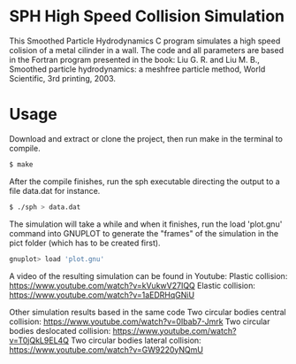 # SPH High Speed Collision Simulation

This Smoothed Particle Hydrodynamics C program simulates a high speed colision of a metal cilinder in a wall. The code and all parameters are based in the Fortran program presented in the book: Liu G. R. and Liu M. B., Smoothed particle hydrodynamics: a meshfree particle method, World Scientific, 3rd printing, 2003.

# Usage

Download and extract or clone the project, then run make in the terminal to compile.

```sh
$ make
```

After the compile finishes, run the sph executable directing the output to a file data.dat for instance.

```sh
$ ./sph > data.dat
```

The simulation will take a while and when it finishes, run the load 'plot.gnu' command into GNUPLOT to generate the "frames" of the simulation in the pict folder (which has to be created first).

```sh
gnuplot> load 'plot.gnu'
```

A video of the resulting simulation can be found in Youtube:
Plastic collision: https://www.youtube.com/watch?v=kVukwV27IQQ
Elastic collision: https://www.youtube.com/watch?v=1aEDRHqGNiU

Other simulation results based in the same code
Two circular bodies central collision: https://www.youtube.com/watch?v=0Ibab7-Jmrk
Two circular bodies deslocated collision: https://www.youtube.com/watch?v=T0jQkL9EL4Q
Two circular bodies lateral collision: https://www.youtube.com/watch?v=GW9220yNQmU